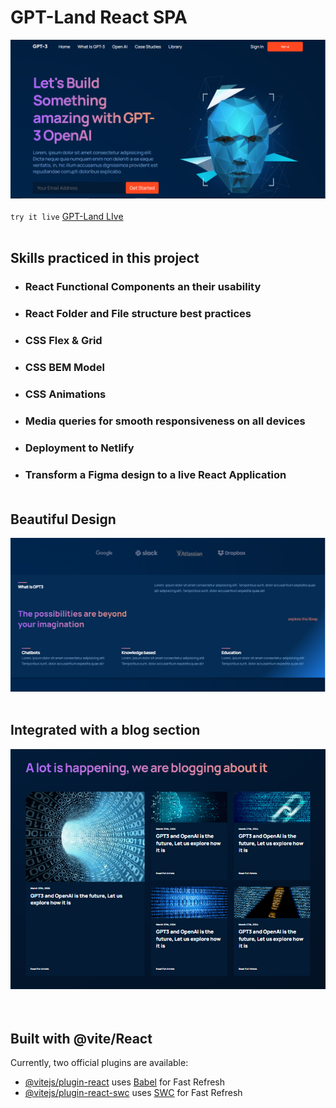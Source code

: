 # GPT-Land React SPA

![Home page](./src/assets/gpt-land-showcase1.png)<br /> <br />
`try it live` [GPT-Land LIve ](https://gpt-land.netlify.app/)
<br /><br />

## Skills practiced in this project

- ### React Functional Components an their usability
- ### React Folder and File structure best practices
- ### CSS Flex & Grid
- ### CSS BEM Model
- ### CSS Animations
- ### Media queries for smooth responsiveness on all devices
- ### Deployment to Netlify
- ### Transform a Figma design to a live React Application <br /><br />

## Beautiful Design

![Beautiful design](./src/assets/gpt-land-showcase-design.png) <br /><br />

## Integrated with a blog section

![Blog section](./src/assets/gpt-land-showcase-blog.png) <br /><br /><br />

## Built with @vite/React

Currently, two official plugins are available:

- [@vitejs/plugin-react](https://github.com/vitejs/vite-plugin-react/blob/main/packages/plugin-react/README.md) uses [Babel](https://babeljs.io/) for Fast Refresh
- [@vitejs/plugin-react-swc](https://github.com/vitejs/vite-plugin-react-swc) uses [SWC](https://swc.rs/) for Fast Refresh
